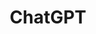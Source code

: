 ---
title: "ChatGPT"
description: "A large language model developed by OpenAI."
icon: "fas fa-comments"
pros:
  - "Generates human-like text for various applications."
  - "Can understand and respond to complex queries."
  - "Versatile for content creation, customer support, and more."
cons:
  - "May sometimes generate incorrect or nonsensical information."
  - "Lacks real-time knowledge beyond its training data."
  - "Ethical concerns regarding AI-generated content."
useCases:
  - "Chatbots and virtual assistants."
  - "Content generation (articles, summaries)."
  - "Code generation and debugging assistance."
  - "Language translation."
---